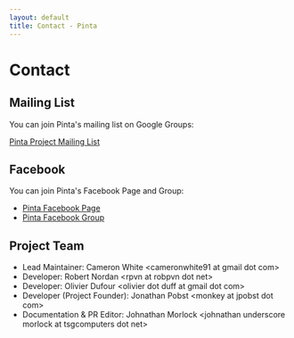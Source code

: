 ```yaml
---
layout: default
title: Contact - Pinta
---
```

# Contact

## Mailing List

You can join Pinta's mailing list on Google Groups:

[Pinta Project Mailing List][1]

## Facebook

You can join Pinta's Facebook Page and Group:

* [Pinta Facebook Page][2]
* [Pinta Facebook Group][3]

## Project Team

* Lead Maintainer: Cameron White &lt;cameronwhite91 at gmail dot com&gt;
* Developer: Robert Nordan &lt;rpvn at robpvn dot net&gt;
* Developer: Olivier Dufour &lt;olivier dot duff at gmail dot com&gt;
* Developer (Project Founder): Jonathan Pobst &lt;monkey at jpobst dot com&gt;
* Documentation & PR Editor: Johnathan Morlock &lt;johnathan underscore morlock at tsgcomputers dot net&gt;

[1]: https://groups.google.com/forum/?hl=en#!forum/pinta-project
[2]: http://www.facebook.com/pages/Pinta/249343198437410
[3]: http://www.facebook.com/groups/198103533589299/
